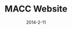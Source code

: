 ---
layout: default
title: MACC Website
video: 
img: /img/macc1.jpg
img2: 
img3: 
date: 2014-2-11
modalId: 6
projectDate: March 2014
client: Mount Annan Christian College
service: Web Design
brief: After undertaking a corporate image rebranding, the company that I work for, ‘Mount Annan Christian College’ approached me and asked me to redesign their website using the new identity and styleguide. Points to consider included&#58; <ul><li> They wanted the website to be modern</li><li>To reflect the new school logo</li><li> Be user editable</li></ul>
execution: Based on the fact that the brief required the website to be user editable I opted to create a website based off the WordPress content management system and build a theme around this platform.<br>What resulted was a highly functional, user editable website that was clean, elegant and reflective of the new corporate identity.<br><br>To view the finalv website please visit&#58; <a href="http://macc.nsw.edu.au">macc.nsw.edu.au</a>
---